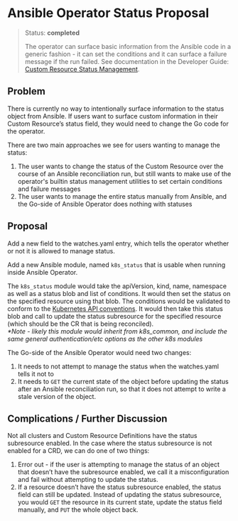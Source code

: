 # Ansible Operator Status Proposal

> Status: **completed**
> 
> The operator can surface basic information from the Ansible code in a generic fashion - it can set the conditions and it can surface a failure message if the run failed. See documentation in the Developer Guide: [Custom Resource Status Management](../ansible/dev/developer_guide.md#custom-resource-status-management).

## Problem

There is currently no way to intentionally surface information to the status object from Ansible. If users want to surface custom information in their Custom Resource’s status field, they would need to change the Go code for the operator.

There are two main approaches we see for users wanting to manage the status:

1. The user wants to change the status of the Custom Resource over the course of an Ansible reconciliation run, but still wants to make use of the operator's builtin status management utilities to set certain conditions and failure messages
1. The user wants to manage the entire status manually from Ansible, and the Go-side of Ansible Operator does nothing with statuses


## Proposal

Add a new field to the watches.yaml entry, which tells the operator whether or not it is allowed to manage status.

Add a new Ansible module, named `k8s_status` that is usable when running inside Ansible Operator.

The `k8s_status` module would take the apiVersion, kind, name, namespace as well as a status blob and list of conditions. It would then set the status on the specified resource using that blob. The conditions would be validated to conform to the [Kubernetes API conventions](https://github.com/kubernetes/community/blob/cbe9c8ac5f71a99179d7ffe4a008b9018830af72/contributors/devel/sig-architecture/api-conventions.md#typical-status-properties). It would then take this status blob and call to update the status subresource for the specified resource (which should be the CR that is being reconciled).\
_**Note - likely this module would inherit from k8s_common, and include the same general authentication/etc options as the other k8s modules*_

The Go-side of the Ansible Operator would need two changes:
1. It needs to not attempt to manage the status when the watches.yaml tells it not to
1. It needs to `GET` the current state of the object before updating the status after an Ansible reconciliation run, so that it does not attempt to write a stale version of the object.



## Complications / Further Discussion

Not all clusters and Custom Resource Definitions have the status subresource enabled. In the case where the status subresource is not enabled for a CRD, we can do one of two things:

1. Error out - if the user is attempting to manage the status of an object that doesn’t have the subresource enabled, we call it a misconfiguration and fail without attempting to update the status.
2. If a resource doesn’t have the status subresource enabled, the status field can still be updated. Instead of updating the status subresource, you would `GET` the resource in its current state, update the status field manually, and `PUT` the whole object back.
